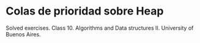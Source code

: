 # Colas de prioridad sobre Heap

Solved exercises. Class 10. Algorithms and Data structures II. University of Buenos Aires.
